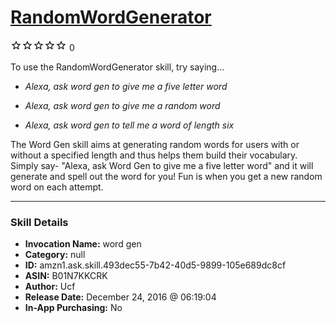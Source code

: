 # [RandomWordGenerator](http://alexa.amazon.com/#skills/amzn1.ask.skill.493dec55-7b42-40d5-9899-105e689dc8cf)
![0 stars](../../images/ic_star_border_black_18dp_1x.png)![0 stars](../../images/ic_star_border_black_18dp_1x.png)![0 stars](../../images/ic_star_border_black_18dp_1x.png)![0 stars](../../images/ic_star_border_black_18dp_1x.png)![0 stars](../../images/ic_star_border_black_18dp_1x.png) 0

To use the RandomWordGenerator skill, try saying...

* *Alexa, ask word gen to give me a five letter word*

* *Alexa, ask word gen to give me a random word*

* *Alexa, ask word gen to tell me a word of length six*

The Word Gen skill aims at generating random words for users with or without a specified length and thus helps them build their vocabulary. 
Simply say- "Alexa, ask Word Gen to give me a five letter word" and it will generate and spell out the word for you! Fun is when you get a new random word on each attempt.

***

### Skill Details

* **Invocation Name:** word gen
* **Category:** null
* **ID:** amzn1.ask.skill.493dec55-7b42-40d5-9899-105e689dc8cf
* **ASIN:** B01N7KKCRK
* **Author:** Ucf
* **Release Date:** December 24, 2016 @ 06:19:04
* **In-App Purchasing:** No
